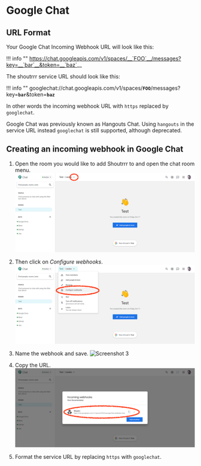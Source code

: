 # Google Chat

## URL Format

Your Google Chat Incoming Webhook URL will look like this:

!!! info ""
    https://chat.googleapis.com/v1/spaces/__`FOO`__/messages?key=__`bar`__&token=__`baz`__

The shoutrrr service URL should look like this:

!!! info ""
    googlechat://chat.googleapis.com/v1/spaces/__`FOO`__/messages?key=__`bar`__&token=__`baz`__

In other words the incoming webhook URL with `https` replaced by `googlechat`.

Google Chat was previously known as Hangouts Chat. Using `hangouts` in
the service URL instead `googlechat` is still supported, although
deprecated.

## Creating an incoming webhook in Google Chat

1. Open the room you would like to add Shoutrrr to and open the chat
room menu.
![Screenshot 1](googlechat/hangouts-1.png)

2. Then click on *Configure webhooks*.
![Screenshot 2](googlechat/hangouts-2.png)

3. Name the webhook and save.
![Screenshot 3](googkechat/hangouts-3.png)

4. Copy the URL.
![Screenshot 4](googlechat/hangouts-4.png)


5. Format the service URL by replacing `https` with `googlechat`.
